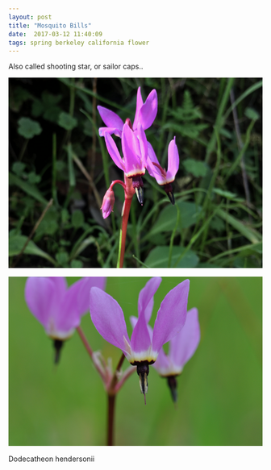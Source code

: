 ```yaml
---
layout: post
title: "Mosquito Bills"
date:  2017-03-12 11:40:09
tags: spring berkeley california flower 
---
```


Also called shooting star, or sailor caps.. 

![Mosquito Bills](/images/shooting-star.png)

![Mosquito Bills](/images/shooting-star2.png)

Dodecatheon hendersonii

<!--more-->

